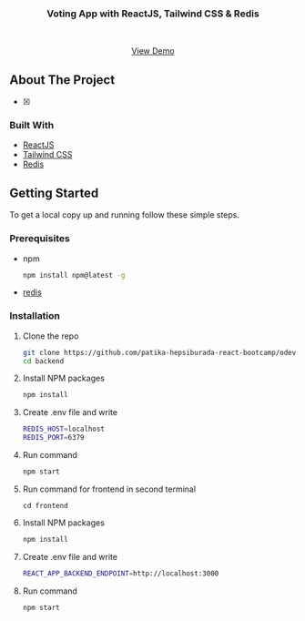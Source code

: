 <p align="center">
    <h3 align="center">Voting App with ReactJS, Tailwind CSS & Redis</h3>
    <br />
        <p align="center">
        <a href="">View Demo</a>
    </p>
</p>

<!-- ABOUT THE PROJECT -->

## About The Project

- [x]

### Built With

- [ReactJS](https://reactjs.org/)
- [Tailwind CSS](https://tailwindcss.com/)
- [Redis](https://redis.io/)

<!-- GETTING STARTED -->

## Getting Started

To get a local copy up and running follow these simple steps.

### Prerequisites

- npm
  ```sh
  npm install npm@latest -g
  ```
- [redis](https://redis.io/download)

### Installation

1. Clone the repo
   ```sh
   git clone https://github.com/patika-hepsiburada-react-bootcamp/odev-3-elifnurkarakoc.git
   cd backend
   ```
2. Install NPM packages
   ```sh
   npm install
   ```
3. Create .env file and write
   ```sh
   REDIS_HOST=localhost
   REDIS_PORT=6379
   ```
4. Run command

   ```sh
   npm start
   ```

5. Run command for frontend in second terminal
   ```
   cd frontend
   ```
6. Install NPM packages
   ```sh
   npm install
   ```
7. Create .env file and write
   ```sh
   REACT_APP_BACKEND_ENDPOINT=http://localhost:3000
   ```
8. Run command
   ```sh
   npm start
   ```
